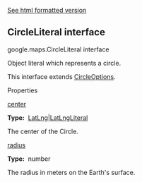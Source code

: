 [See html formatted version](https://huasofoundries.github.io/google-maps-documentation/CircleLiteral.html)


CircleLiteral interface
-----------------------

google.maps.CircleLiteral interface

Object literal which represents a circle.

This interface extends [CircleOptions](CircleOptions.md).

Properties

[center](#CircleLiteral.center)

**Type:**  [LatLng](LatLng.md)|[LatLngLiteral](LatLngLiteral.md)

The center of the Circle.

[radius](#CircleLiteral.radius)

**Type:**  number

The radius in meters on the Earth's surface.